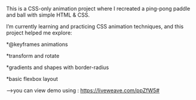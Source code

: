 This is a CSS-only animation project where I recreated a ping-pong paddle and ball with simple HTML & CSS.

I’m currently learning and practicing CSS animation techniques, and this project helped me explore:

*@keyframes animations

*transform and rotate

*gradients and shapes with border-radius

*basic flexbox layout

-->you can view demo using : https://liveweave.com/ppZfW5#

